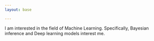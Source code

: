 ```yaml
---
layout: base

---
```



I am interested in the field of Machine Learning. Specifically, Bayesian inference and Deep learning models interest me.
